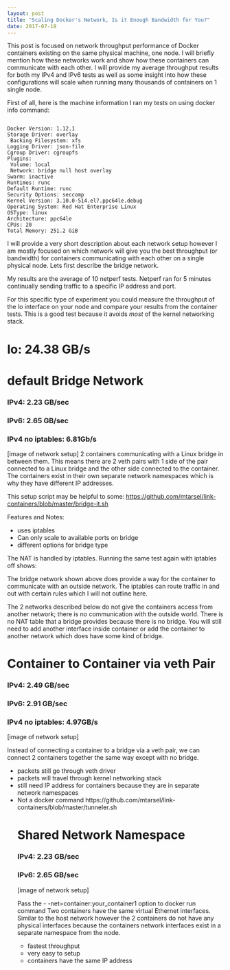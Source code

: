```yaml
---
layout: post
title: "Scaling Docker's Network, Is it Enough Bandwidth for You?"
date: 2017-07-18
---
```



This post is focused on network throughput performance of Docker containers existing on the same physical machine, one node. I will briefly mention how these networks work and show how these containers can communicate with each other. I will provide my average throughput results for both my IPv4 and IPv6 tests as well as some insight into how these configurations will scale when running many thousands of containers on 1 single node.

First of all, here is the machine information I ran my tests on using docker info command:

<pre><code>
Docker Version: 1.12.1
Storage Driver: overlay
 Backing Filesystem: xfs
Logging Driver: json-file
Cgroup Driver: cgroupfs
Plugins:
 Volume: local
 Network: bridge null host overlay
Swarm: inactive
Runtimes: runc
Default Runtime: runc
Security Options: seccomp
Kernel Version: 3.10.0-514.el7.ppc64le.debug
Operating System: Red Hat Enterprise Linux
OSType: linux
Architecture: ppc64le
CPUs: 20
Total Memory: 251.2 GiB
</code></pre>

 I will provide a very short description about each network setup however I am mostly focused on which network will give you the best throughput (or bandwidth) for containers communicating with each other on a single physical node. Lets first describe the bridge network.
 
My results are the average of 10 netperf tests. Netperf ran for 5 minutes continually sending traffic to a specific IP address and port.

For this specific type of experiment you could measure the throughput of the lo interface on your node and compare your results from the container tests. This is a good test because it avoids *most* of the kernel networking stack.

# lo: 24.38 GB/s

# default Bridge Network
### IPv4: 2.23 GB/sec
### IPv6: 2.65 GB/sec
### IPv4 no iptables:  6.81Gb/s

[image of network setup]
2 containers communicating with a Linux bridge in between them. This means there are 2 veth pairs with 1 side of the pair connected to a Linux bridge and the other side connected to the container. The containers exist in their own separate network namespaces which is why they have different IP addresses. 

This setup script may be helpful to some: https://github.com/mtarsel/link-containers/blob/master/bridge-it.sh

Features and Notes:
<ul>
<li>uses iptables</li>
<li>Can only scale to available ports on bridge</li>
<li>different options for bridge type</li>
</ul>

The NAT is handled  by iptables. Running the same test again with iptables off shows:

The bridge network shown above does provide a way for the container to communicate with an outside network. The iptables can route traffic in and out with certain rules which I will not outline here.

The 2 networks described below do not give the containers access from another network; there is no communication with the outside world. There is no NAT table that a bridge provides because there is no bridge. You will still need to add another interface inside container or add the container to another network which does have some kind of bridge.

# Container to Container via veth Pair
### IPv4: 2.49 GB/sec 
### IPv6: 2.91 GB/sec
### IPv4 no iptables: 4.97GB/s

[image of network setup]


Instead of connecting a container to a bridge via a veth pair, we can connect 2 containers together the same way except with no bridge. 
<ul>
<li> packets still go through veth driver</li>
<li> packets will travel through kernel networking stack </li>
<li> still need IP address for containers because they are in separate network namespaces</li>
<li> Not a docker command  https://github.com/mtarsel/link-containers/blob/master/tunneler.sh </li>


# Shared Network Namespace
### IPv4: 2.23 GB/sec
### IPv6: 2.65 GB/sec

[image of network setup]

Pass the - -net=container:your_container1 option to docker run command
Two containers have the same virtual Ethernet interfaces. Similar to the host network however the 2 containers do not have any physical interfaces because the containers network interfaces exist in a separate namespace from the node.
<ul>
<li>fastest throughput</li>
<li>very easy to setup</li>
<li>containers have the same IP address</li>
</ul>
